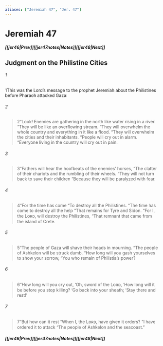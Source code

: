 ```yaml
---
aliases: ["Jeremiah 47", "Jer. 47"]
---
```

# Jeremiah 47
##### <span class=arrow-left></span>[[jer46|Prev]]<span class=navigation-separator></span>[[jer47notes|Notes]]<span class=navigation-separator></span>[[jer48|Next]]<span class=arrow-right></span>
## Judgment on the Philistine Cities
###### 1
<span class=verse-first>1</span>This was the Lord’s message to the prophet Jeremiah about the Philistines before Pharaoh attacked Gaza:
<div class=paragraph-break></div>

###### 2
><span class=verse-body-poetry>2</span><span class=poetry-quote-double>“</span>Look! Enemies are gathering in the north like water rising in a river.
><span class=poetry-quote-double>“</span>They will be like an overflowing stream.
><span class=poetry-quote-double>“</span>They will overwhelm the whole country and everything in it like a flood.
><span class=poetry-quote-double>“</span>They will overwhelm the cities and their inhabitants.
><span class=poetry-quote-double>“</span>People will cry out in alarm.
><span class=poetry-quote-double>“</span>Everyone living in the country will cry out in pain.
###### 3
><span class=verse-body-poetry>3</span><span class=poetry-quote-double>“</span>Fathers will hear the hoofbeats of the enemies’ horses,
><span class=poetry-quote-double>“</span>The clatter of their chariots and the rumbling of their wheels.
><span class=poetry-quote-double>“</span>They will not turn back to save their children
><span class=poetry-quote-double>“</span>Because they will be paralyzed with fear.
###### 4
><span class=verse-body-poetry>4</span><span class=poetry-quote-double>“</span>For the time has come
><span class=poetry-quote-double>“</span>To destroy all the Philistines.
><span class=poetry-quote-double>“</span>The time has come to destroy all the help
><span class=poetry-quote-double>“</span>That remains for Tyre and Sidon.
><span class=poetry-quote-double>“</span>For I, the Lᴏʀᴅ, will destroy the Philistines,
><span class=poetry-quote-double>“</span>That remnant that came from the island of Crete.
###### 5
><span class=verse-body-poetry>5</span><span class=poetry-quote-double>“</span>The people of Gaza will shave their heads in mourning.
><span class=poetry-quote-double>“</span>The people of Ashkelon will be struck dumb.
><span class=poetry-quote-double>“</span>How long will you gash yourselves to show your sorrow,
><span class=poetry-quote-double>“</span>You who remain of Philistia’s power?
###### 6
><span class=verse-body-poetry>6</span><span class=poetry-quote-double>“</span>How long will you cry out, ‘Oh, sword of the Lᴏʀᴅ,
><span class=poetry-quote-single>‘</span>How long will it be before you stop killing?
><span class=poetry-quote-single>‘</span>Go back into your sheath;
><span class=poetry-quote-single>‘</span>Stay there and rest!’
###### 7
><span class=verse-body-poetry>7</span><span class=poetry-quote-double>“</span>But how can it rest
><span class=poetry-quote-double>“</span>When I, the Lᴏʀᴅ, have given it orders?
><span class=poetry-quote-double>“</span>I have ordered it to attack
><span class=poetry-quote-double>“</span>The people of Ashkelon and the seacoast.”
##### <span class=arrow-left></span>[[jer46|Prev]]<span class=navigation-separator></span>[[jer47notes|Notes]]<span class=navigation-separator></span>[[jer48|Next]]<span class=arrow-right></span>